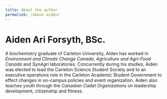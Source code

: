 ```yaml
---
title: About the author
permalink: /about-aiden/
---
```


# Aiden Ari Forsyth, BSc. 

A biochemistry graduate of Carleton University, Aiden has worked in _Environment and Climate Change Canada_, _Agriculture and Agri-Food Canada_ and _SynAgri_ laboratories. Concurrently during his studies, Aiden was elected to lead the Carleton Science Student Society and to an executive operations role in the Carleton Academic Student Government to effect changes in on-campus policies and event organization. Aiden also teaches youth through the _Canadian Cadet Organizations_ on leadership development, citizenship and fitness.
